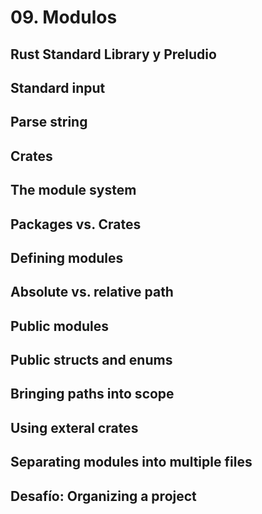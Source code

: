 # 09. Modulos

## Rust Standard Library y Preludio

## Standard input

## Parse string

## Crates

## The module system

## Packages vs. Crates

## Defining modules

## Absolute vs. relative path

## Public modules

## Public structs and enums

## Bringing paths into scope

## Using exteral crates

## Separating modules into multiple files

## Desafío: Organizing a project
